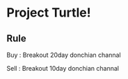 # Project Turtle!
## Rule
Buy : Breakout 20day donchian channal

Sell : Breakout 10day donchian channal

